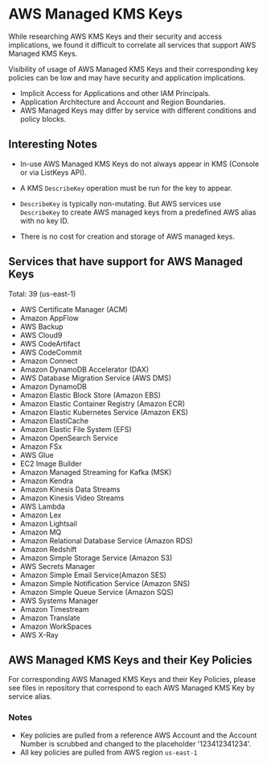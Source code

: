 # AWS Managed KMS Keys

While researching AWS KMS Keys and their security and access implications, we found it difficult to correlate all services that support AWS Managed KMS Keys.

Visibility of usage of AWS Managed KMS Keys and their corresponding key policies can be low and may have security and application implications.  

- Implicit Access for Applications and other IAM Principals.
- Application Architecture and Account and Region Boundaries.
- AWS Managed Keys may differ by service with different conditions and policy blocks.




## Interesting Notes

* In-use AWS Managed KMS Keys do not always appear in KMS (Console or via ListKeys API).
  
* A KMS `DescribeKey` operation must be run for the key to appear.

* `DescribeKey` is typically non-mutating.  But AWS services use `DescribeKey` to create AWS managed keys from a predefined AWS alias with no key ID.

* There is no cost for creation and storage of AWS managed keys.

## Services that have support for AWS Managed Keys

Total: 39 (us-east-1)
- AWS Certificate Manager (ACM)
- Amazon AppFlow
- AWS Backup
- AWS Cloud9
- AWS CodeArtifact
- AWS CodeCommit
- Amazon Connect
- Amazon DynamoDB Accelerator (DAX)
- AWS Database Migration Service (AWS DMS)
- Amazon DynamoDB
- Amazon Elastic Block Store (Amazon EBS)
- Amazon Elastic Container Registry (Amazon ECR)
- Amazon Elastic Kubernetes Service (Amazon EKS)
- Amazon ElastiCache
- Amazon Elastic File System (EFS)
- Amazon OpenSearch Service
- Amazon FSx
- AWS Glue
- EC2 Image Builder
- Amazon Managed Streaming for Kafka (MSK)
- Amazon Kendra
- Amazon Kinesis Data Streams
- Amazon Kinesis Video Streams
- AWS Lambda
- Amazon Lex
- Amazon Lightsail
- Amazon MQ
- Amazon Relational Database Service (Amazon RDS)
- Amazon Redshift
- Amazon Simple Storage Service (Amazon S3)
- AWS Secrets Manager
- Amazon Simple Email Service(Amazon SES)
- Amazon Simple Notification Service (Amazon SNS)
- Amazon Simple Queue Service (Amazon SQS)
- AWS Systems Manager
- Amazon Timestream
- Amazon Translate
- Amazon WorkSpaces
- AWS X-Ray

## AWS Managed KMS Keys and their Key Policies

For corresponding AWS Managed KMS Keys and their Key Policies, please see files in repository that correspond to each AWS Managed KMS Key by service alias.

### Notes
- Key policies are pulled from a reference AWS Account and the Account Number is scrubbed and changed to the placeholder '123412341234'.
- All key policies are pulled from AWS region `us-east-1`
